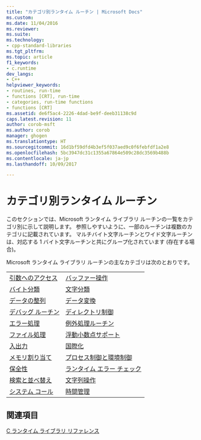 ```yaml
---
title: "カテゴリ別ランタイム ルーチン | Microsoft Docs"
ms.custom: 
ms.date: 11/04/2016
ms.reviewer: 
ms.suite: 
ms.technology:
- cpp-standard-libraries
ms.tgt_pltfrm: 
ms.topic: article
f1_keywords:
- c.runtime
dev_langs:
- C++
helpviewer_keywords:
- routines, run-time
- functions [CRT], run-time
- categories, run-time functions
- functions [CRT]
ms.assetid: de6f5ac4-2226-4dad-be9f-deeb31138c9d
caps.latest.revision: 11
author: corob-msft
ms.author: corob
manager: ghogen
ms.translationtype: HT
ms.sourcegitcommit: 16d1bf59dfd4b3ef5f037aed9c0f6febfdf1a2e8
ms.openlocfilehash: 5bc3947dc31c1355a67864e509c28dc3569b488b
ms.contentlocale: ja-jp
ms.lasthandoff: 10/09/2017

---
```

# <a name="run-time-routines-by-category"></a>カテゴリ別ランタイム ルーチン
このセクションでは、Microsoft ランタイム ライブラリ ルーチンの一覧をカテゴリ別に示して説明します。 参照しやすいように、一部のルーチンは複数のカテゴリに記載されています。 マルチバイト文字ルーチンとワイド文字ルーチンは、対応する 1 バイト文字ルーチンと共にグループ化されています (存在する場合)。  
  
 Microsoft ランタイム ライブラリ ルーチンの主なカテゴリは次のとおりです。  
  
|||  
|-|-|  
|[引数へのアクセス](../c-runtime-library/argument-access.md)|[バッファー操作](../c-runtime-library/buffer-manipulation.md)|  
|[バイト分類](../c-runtime-library/byte-classification.md)|[文字分類](../c-runtime-library/character-classification.md)|  
|[データの整列](../c-runtime-library/data-alignment.md)|[データ変換](../c-runtime-library/data-conversion.md)|  
|[デバッグ ルーチン](../c-runtime-library/debug-routines.md)|[ディレクトリ制御](../c-runtime-library/directory-control.md)|  
|[エラー処理](../c-runtime-library/error-handling-crt.md)|[例外処理ルーチン](../c-runtime-library/exception-handling-routines.md)|  
|[ファイル処理](../c-runtime-library/file-handling.md)|[浮動小数点サポート](../c-runtime-library/floating-point-support.md)|  
|[入出力](../c-runtime-library/input-and-output.md)|[国際化](../c-runtime-library/internationalization.md)|  
|[メモリ割り当て](../c-runtime-library/memory-allocation.md)|[プロセス制御と環境制御](../c-runtime-library/process-and-environment-control.md)|  
|[保全性](../c-runtime-library/robustness.md)|[ランタイム エラー チェック](../c-runtime-library/run-time-error-checking.md)|  
|[検索と並べ替え](../c-runtime-library/searching-and-sorting.md)|[文字列操作](../c-runtime-library/string-manipulation-crt.md)|  
|[システム コール](../c-runtime-library/system-calls.md)|[時間管理](../c-runtime-library/time-management.md)|  
  
## <a name="see-also"></a>関連項目  
 [C ランタイム ライブラリ リファレンス](../c-runtime-library/c-run-time-library-reference.md)
